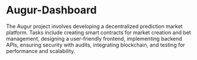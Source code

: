 # Augur-Dashboard
The Augur project involves developing a decentralized prediction market platform. Tasks include creating smart contracts for market creation and bet management, designing a user-friendly frontend, implementing backend APIs, ensuring security with audits, integrating blockchain, and testing for performance and scalability.
